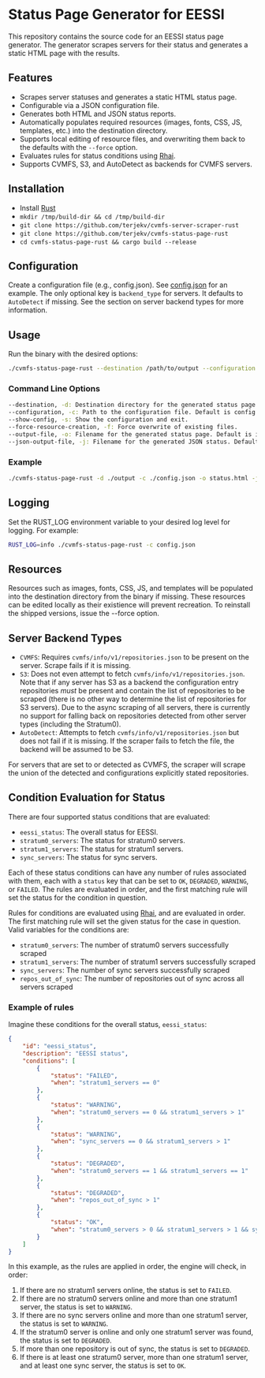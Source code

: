 # Status Page Generator for EESSI

This repository contains the source code for an EESSI status page generator. The generator scrapes servers for their status and generates a static HTML page with the results.

## Features

- Scrapes server statuses and generates a static HTML status page.
- Configurable via a JSON configuration file.
- Generates both HTML and JSON status reports.
- Automatically populates required resources (images, fonts, CSS, JS, templates, etc.) into the destination directory.
- Supports local editing of resource files, and overwriting them back to the defaults with the `--force` option.
- Evaluates rules for status conditions using [Rhai](https://rhai.rs).
- Supports CVMFS, S3, and AutoDetect as backends for CVMFS servers.

## Installation

- Install [Rust](https://www.rust-lang.org/tools/install)
- `mkdir /tmp/build-dir && cd /tmp/build-dir`
- `git clone https://github.com/terjekv/cvmfs-server-scraper-rust`
- `git clone https://github.com/terjekv/cvmfs-status-page-rust`
- `cd cvmfs-status-page-rust && cargo build --release`

## Configuration

Create a configuration file (e.g., config.json). See [config.json](config.json) for an example. The only optional key is `backend_type` for servers. It defaults to `AutoDetect` if missing. See the section on server backend types for more information.

## Usage

Run the binary with the desired options:

```sh
./cvmfs-status-page-rust --destination /path/to/output --configuration /path/to/config.json
```

### Command Line Options

```sh
--destination, -d: Destination directory for the generated status page. Default is the current directory.
--configuration, -c: Path to the configuration file. Default is config.json.
--show-config, -s: Show the configuration and exit.
--force-resource-creation, -f: Force overwrite of existing files.
--output-file, -o: Filename for the generated status page. Default is index.html.
--json-output-file, -j: Filename for the generated JSON status. Default is status.json.
```

### Example

```sh
./cvmfs-status-page-rust -d ./output -c ./config.json -o status.html -j status.json
```

## Logging

Set the RUST_LOG environment variable to your desired log level for logging. For example:

```sh
RUST_LOG=info ./cvmfs-status-page-rust -c config.json
```

## Resources

Resources such as images, fonts, CSS, JS, and templates will be populated into the destination directory from the binary if missing. These resources can be edited locally as their existience will prevent recreation. To reinstall the shipped versions, issue the --force option.

## Server Backend Types

- `CVMFS`: Requires `cvmfs/info/v1/repositories.json` to be present on the server. Scrape fails if it is missing.
- `S3`: Does not even attempt to fetch `cvmfs/info/v1/repositories.json`. Note that if any server has S3 as a backend the configuration entry repositories *must* be present and contain the list of repositories to be scraped (there is no other way to determine the list of repositories for S3 servers). Due to the async scraping of all servers, there is currently no support for falling back on repositories detected from other server types (including the Stratum0).
- `AutoDetect`: Attempts to fetch `cvmfs/info/v1/repositories.json` but does not fail if it is missing. If the scraper fails to fetch the file, the backend will be assumed to be S3.

For servers that are set to or detected as CVMFS, the scraper will scrape the union of the detected and configurations explicitly stated repositories.

## Condition Evaluation for Status

There are four supported status conditions that are evaluated:

- `eessi_status`: The overall status for EESSI.
- `stratum0_servers`: The status for stratum0 servers.
- `stratum1_servers`: The status for stratum1 servers.
- `sync_servers`: The status for sync servers.

Each of these status conditions can have any number of rules associated with them, each with a `status` key that can be set to `OK`, `DEGRADED`, `WARNING`, or `FAILED`. The rules are evaluated in order, and the first matching rule will set the status for the condition in question.

Rules for conditions are evaluated using [Rhai](https://rhai.rs), and are evaluated in order. The first matching rule will set the given status for the case in question. Valid variables for the conditions are:

- `stratum0_servers`: The number of stratum0 servers successfully scraped
- `stratum1_servers`: The number of stratum1 servers successfully scraped
- `sync_servers`: The number of sync servers successfully scraped
- `repos_out_of_sync`: The number of repositories out of sync across all servers scraped

### Example of rules

Imagine these conditions for the overall status, `eessi_status`:

```json
{
    "id": "eessi_status",
    "description": "EESSI status",
    "conditions": [
        {
            "status": "FAILED",
            "when": "stratum1_servers == 0"
        },
        {
            "status": "WARNING",
            "when": "stratum0_servers == 0 && stratum1_servers > 1"
        },
        {
            "status": "WARNING",
            "when": "sync_servers == 0 && stratum1_servers > 1"
        },
        {
            "status": "DEGRADED",
            "when": "stratum0_servers == 1 && stratum1_servers == 1"
        },
        {
            "status": "DEGRADED",
            "when": "repos_out_of_sync > 1"
        },
        {
            "status": "OK",
            "when": "stratum0_servers > 0 && stratum1_servers > 1 && sync_servers > 0"
        }
    ]
}
```

In this example, as the rules are applied in order, the engine will check, in order:

1. If there are no stratum1 servers online, the status is set to `FAILED`.
2. If there are no stratum0 servers online and more than one stratum1 server, the status is set to `WARNING`.
3. If there are no sync servers online and more than one stratum1 server, the status is set to `WARNING`.
4. If the stratum0 server is online and only one stratum1 server was found, the status is set to `DEGRADED`.
5. If more than one repository is out of sync, the status is set to `DEGRADED`.
6. If there is at least one stratum0 server, more than one stratum1 server, and at least one sync server, the status is set to `OK`.
